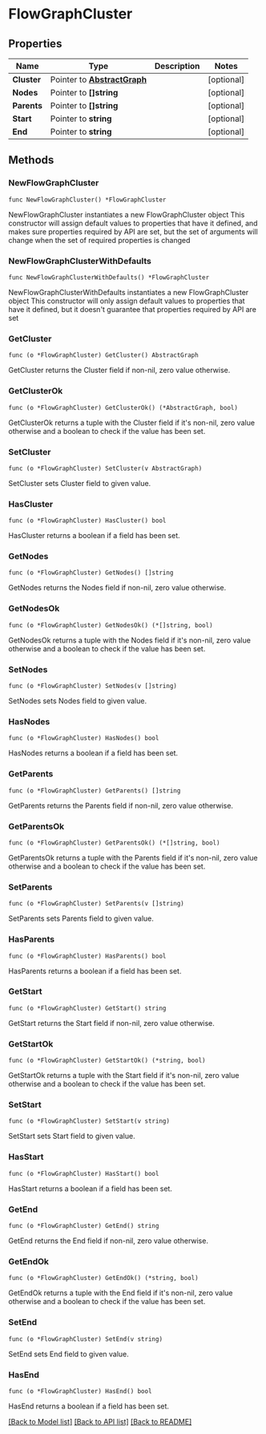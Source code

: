 # FlowGraphCluster

## Properties

Name | Type | Description | Notes
------------ | ------------- | ------------- | -------------
**Cluster** | Pointer to [**AbstractGraph**](AbstractGraph.md) |  | [optional] 
**Nodes** | Pointer to **[]string** |  | [optional] 
**Parents** | Pointer to **[]string** |  | [optional] 
**Start** | Pointer to **string** |  | [optional] 
**End** | Pointer to **string** |  | [optional] 

## Methods

### NewFlowGraphCluster

`func NewFlowGraphCluster() *FlowGraphCluster`

NewFlowGraphCluster instantiates a new FlowGraphCluster object
This constructor will assign default values to properties that have it defined,
and makes sure properties required by API are set, but the set of arguments
will change when the set of required properties is changed

### NewFlowGraphClusterWithDefaults

`func NewFlowGraphClusterWithDefaults() *FlowGraphCluster`

NewFlowGraphClusterWithDefaults instantiates a new FlowGraphCluster object
This constructor will only assign default values to properties that have it defined,
but it doesn't guarantee that properties required by API are set

### GetCluster

`func (o *FlowGraphCluster) GetCluster() AbstractGraph`

GetCluster returns the Cluster field if non-nil, zero value otherwise.

### GetClusterOk

`func (o *FlowGraphCluster) GetClusterOk() (*AbstractGraph, bool)`

GetClusterOk returns a tuple with the Cluster field if it's non-nil, zero value otherwise
and a boolean to check if the value has been set.

### SetCluster

`func (o *FlowGraphCluster) SetCluster(v AbstractGraph)`

SetCluster sets Cluster field to given value.

### HasCluster

`func (o *FlowGraphCluster) HasCluster() bool`

HasCluster returns a boolean if a field has been set.

### GetNodes

`func (o *FlowGraphCluster) GetNodes() []string`

GetNodes returns the Nodes field if non-nil, zero value otherwise.

### GetNodesOk

`func (o *FlowGraphCluster) GetNodesOk() (*[]string, bool)`

GetNodesOk returns a tuple with the Nodes field if it's non-nil, zero value otherwise
and a boolean to check if the value has been set.

### SetNodes

`func (o *FlowGraphCluster) SetNodes(v []string)`

SetNodes sets Nodes field to given value.

### HasNodes

`func (o *FlowGraphCluster) HasNodes() bool`

HasNodes returns a boolean if a field has been set.

### GetParents

`func (o *FlowGraphCluster) GetParents() []string`

GetParents returns the Parents field if non-nil, zero value otherwise.

### GetParentsOk

`func (o *FlowGraphCluster) GetParentsOk() (*[]string, bool)`

GetParentsOk returns a tuple with the Parents field if it's non-nil, zero value otherwise
and a boolean to check if the value has been set.

### SetParents

`func (o *FlowGraphCluster) SetParents(v []string)`

SetParents sets Parents field to given value.

### HasParents

`func (o *FlowGraphCluster) HasParents() bool`

HasParents returns a boolean if a field has been set.

### GetStart

`func (o *FlowGraphCluster) GetStart() string`

GetStart returns the Start field if non-nil, zero value otherwise.

### GetStartOk

`func (o *FlowGraphCluster) GetStartOk() (*string, bool)`

GetStartOk returns a tuple with the Start field if it's non-nil, zero value otherwise
and a boolean to check if the value has been set.

### SetStart

`func (o *FlowGraphCluster) SetStart(v string)`

SetStart sets Start field to given value.

### HasStart

`func (o *FlowGraphCluster) HasStart() bool`

HasStart returns a boolean if a field has been set.

### GetEnd

`func (o *FlowGraphCluster) GetEnd() string`

GetEnd returns the End field if non-nil, zero value otherwise.

### GetEndOk

`func (o *FlowGraphCluster) GetEndOk() (*string, bool)`

GetEndOk returns a tuple with the End field if it's non-nil, zero value otherwise
and a boolean to check if the value has been set.

### SetEnd

`func (o *FlowGraphCluster) SetEnd(v string)`

SetEnd sets End field to given value.

### HasEnd

`func (o *FlowGraphCluster) HasEnd() bool`

HasEnd returns a boolean if a field has been set.


[[Back to Model list]](../README.md#documentation-for-models) [[Back to API list]](../README.md#documentation-for-api-endpoints) [[Back to README]](../README.md)


